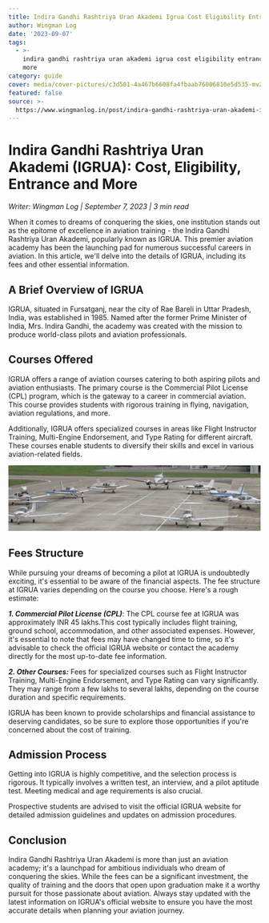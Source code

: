```yaml
---
title: Indira Gandhi Rashtriya Uran Akademi Igrua Cost Eligibility Entrance And More
author: Wingman Log
date: '2023-09-07'
tags:
  - >-
    indira gandhi rashtriya uran akademi igrua cost eligibility entrance and
    more
category: guide
cover: media/cover-pictures/c3d501-4a467b6608fa4fbaab76006810e5d535-mv2-909f59eb.jpg
featured: false
source: >-
  https://www.wingmanlog.in/post/indira-gandhi-rashtriya-uran-akademi-igrua-cost-eligibility-entrance-and-more
---
```


# Indira Gandhi Rashtriya Uran Akademi (IGRUA): Cost, Eligibility, Entrance and More

*Writer: Wingman Log | September 7, 2023 | 3 min read*

When it comes to dreams of conquering the skies, one institution stands out as the epitome of excellence in aviation training - the Indira Gandhi Rashtriya Uran Akademi, popularly known as IGRUA. This premier aviation academy has been the launching pad for numerous successful careers in aviation. In this article, we'll delve into the details of IGRUA, including its fees and other essential information.

## A Brief Overview of IGRUA

IGRUA, situated in Fursatganj, near the city of Rae Bareli in Uttar Pradesh, India, was established in 1985. Named after the former Prime Minister of India, Mrs. Indira Gandhi, the academy was created with the mission to produce world-class pilots and aviation professionals.

## Courses Offered

IGRUA offers a range of aviation courses catering to both aspiring pilots and aviation enthusiasts. The primary course is the Commercial Pilot License (CPL) program, which is the gateway to a career in commercial aviation. This course provides students with rigorous training in flying, navigation, aviation regulations, and more.

Additionally, IGRUA offers specialized courses in areas like Flight Instructor Training, Multi-Engine Endorsement, and Type Rating for different aircraft. These courses enable students to diversify their skills and excel in various aviation-related fields.

![img](media/blog-media/c3d501-a22a94f86c1b4943baaf3baf74fd12c5-mv2-f895d8b0.jpg)

## Fees Structure

While pursuing your dreams of becoming a pilot at IGRUA is undoubtedly exciting, it's essential to be aware of the financial aspects. The fee structure at IGRUA varies depending on the course you choose. Here's a rough estimate:  

***1\. Commercial Pilot License (CPL)***: The CPL course fee at IGRUA was approximately INR 45 lakhs.This cost typically includes flight training, ground school, accommodation, and other associated expenses. However, it's essential to note that fees may have changed time to time, so it's advisable to check the official IGRUA website or contact the academy directly for the most up-to-date fee information.

***2\. Other Courses:*** Fees for specialized courses such as Flight Instructor Training, Multi-Engine Endorsement, and Type Rating can vary significantly. They may range from a few lakhs to several lakhs, depending on the course duration and specific requirements.

IGRUA has been known to provide scholarships and financial assistance to deserving candidates, so be sure to explore those opportunities if you're concerned about the cost of training.

## Admission Process

Getting into IGRUA is highly competitive, and the selection process is rigorous. It typically involves a written test, an interview, and a pilot aptitude test. Meeting medical and age requirements is also crucial.

Prospective students are advised to visit the official IGRUA website for detailed admission guidelines and updates on admission procedures.

## Conclusion

Indira Gandhi Rashtriya Uran Akademi is more than just an aviation academy; it's a launchpad for ambitious individuals who dream of conquering the skies. While the fees can be a significant investment, the quality of training and the doors that open upon graduation make it a worthy pursuit for those passionate about aviation. Always stay updated with the latest information on IGRUA's official website to ensure you have the most accurate details when planning your aviation journey.
